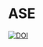# ASE

[![DOI](https://zenodo.org/badge/589969132.svg)](https://zenodo.org/badge/latestdoi/589969132)
